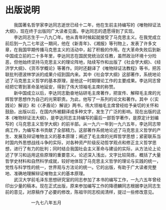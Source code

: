 # 出版说明

　　我国著名哲学家李达同志逝世已经十二年，他在生前主持编写的《唯物辩证法大纲》，现在终于出版同广大读者见面。李达同志的遗愿得到了实现。\
　　李达同志生于一八九〇年。他从青年时候起就接受了马克思主义。在我党成立前后到一九二七年这一期间，他在《新青年》、《湘报》等刊物上，发表了许多文章，在我国早期传播马克思主义的活动中，起了积极的作用。在大革命失败后到新中国成立前的二十多年里，李达同志在国民党统治区任教，虽然政治环境十分险恶，但他始终坚持马克思主义的理论阵地，陆续写作和出版了《社会学大纲》、《经济学大纲》、《货币学概论》等著作。同时还翻译了《唯物辩证法教程》等书，把苏联批判德波林学派的成果介绍到国内来。其中《社会学大纲》这部著作，系统地论述了马克思主义哲学的基本原理，是他这一时期理论工作的主要成果。李达同志曾经把它寄到革命圣地延安，得到了伟大领袖毛主席的称赞。\
　　新中国成立以后，李达同志勤奋地钻研毛主席著作，把宣传、解释毛主席的光辉哲学思想作为自己的光荣职责。为此，他写了一系列的论文和著作。其中《〈实践论〉解说》和《〈矛盾论〉解说》两书，伟大领袖毛主席曾经给予亲切的关怀和鼓励，出版以后，在国内外被翻译成多种文字，发生了广泛的影响。现在出版的这本《唯物辩证法大纲》，是李达同志主持编写的最后一部哲学著作，是原定计划编写的《马克思主义哲学大纲》的前半部。从一九六一年到一九六五年，李达同志带病工作，为编写本书贡献了全部精力。这部著作系统地论述了马克思主义哲学的产生、发展及辩证唯物主义的基本原理；阐述了毛主席的光辉哲学思想；紧密联系当时国内外思想战线斗争的实际，对各种资产阶级反动哲学观点和修正主义哲学思想，进行了有力的批判；同时结合我国社会主义革命与建设的实际，从方法论上论述了学习和运用这些原理的重要意义。论述深入浅出，文字比较简炼，概括了大量哲学史材料和自然科学成就，较好地体现了马克思主义哲学的理论与实践的统一，党性与科学性的统一，世界观与方法论的统一。它的出版，有助于广大读者完整地、准确地理解辩证唯物主义的基本原理。\
　　武汉大学前毛泽东思想研究室的同志参加了本书的编写工作，一九六五年曾经印出少量的稿本。现在正式出版，原来参加编写工作的降德麟同志根据李达同志生前的意见，对原稿作了必要的修改，陈祖华同志校阅清样，提过一些修改意见。

　　　　　　一九七八年五月
